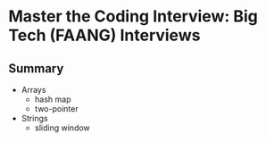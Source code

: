# Master the Coding Interview: Big Tech (FAANG) Interviews

## Summary

- Arrays
  - hash map
  - two-pointer
- Strings
  - sliding window
